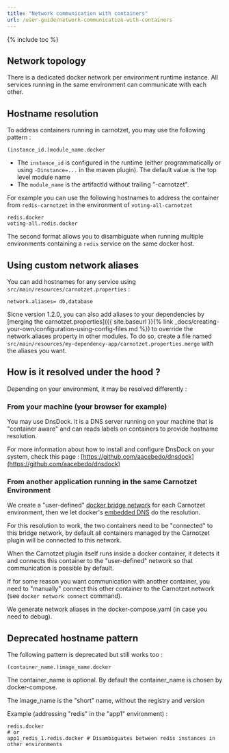 ```yaml
---
title: "Network communication with containers"
url: /user-guide/network-communication-with-containers
---
```


{% include toc %}

## Network topology
There is a dedicated docker network per environment runtime instance. 
All services running in the same environment can communicate with each other.

## Hostname resolution
To address containers running in carnotzet, you may use the following pattern :

```
(instance_id.)module_name.docker
```

- The `instance_id` is configured in the runtime (either programmatically or using `-Dinstance=...` in the maven plugin). The default value is the top level module name
- The `module_name` is the artifactId without trailing "-carnotzet".

For example you can use the following hostnames to address the container from `redis-carnotzet` in the environment of `voting-all-carnotzet`
```
redis.docker
voting-all.redis.docker
```

The second format allows you to disambiguate when running multiple environments containing a `redis` service on the same docker host. 

## Using custom network aliases
You can add hostnames for any service using `src/main/resources/carnotzet.properties` :
```
network.aliases= db,database
```
Sicne version 1.2.0, you can also add aliases to your dependencies by [merging the carnotzet.properties]({{ site.baseurl }}{% link _docs/creating-your-own/configuration-using-config-files.md %}) to override the network.aliases property in other modules. To do so, create a file named `src/main/resources/my-dependency-app/carnotzet.properties.merge` with the aliases you want.
## How is it resolved under the hood ?
  
Depending on your environment, it may be resolved differently :

### From your machine (your browser for example)

You may use DnsDock. it is a DNS server running on your machine that is "container aware" and can reads labels on containers to provide hostname resolution.

For more information about how to install and configure DnsDock on your system, check this page : 
[https://github.com/aacebedo/dnsdock](https://github.com/aacebedo/dnsdock)

### From another application running in the same Carnotzet Environment

We create a "user-defined" [docker bridge network](https://docs.docker.com/engine/userguide/networking/) for each Carnotzet environment, then we let docker's [embedded DNS](https://docs.docker.com/engine/userguide/networking/configure-dns/) do the resolution.

For this resolution to work, the two containers need to be "connected" to this bridge network, by default all containers managed by the Carnotzet plugin will be connected to this network.

When the Carnotzet plugin itself runs inside a docker container, it detects it and connects this container to the "user-defined" network so that communication is possible by default.

If for some reason you want communication with another container, you need to "manually" connect this other container to the Carnotzet network (see `docker network connect` command).

We generate network aliases in the docker-compose.yaml (in case you need to debug). 

## Deprecated hostname pattern
The following pattern is deprecated but still works too : 

```
(container_name.)image_name.docker
```

The container_name is optional. By default the container_name is chosen by docker-compose.

The image_name is the "short" name, without the registry and version

Example (addressing "redis" in the "app1" environment) :
```
redis.docker
# or
app1_redis_1.redis.docker # Disambiguates between redis instances in other environments
```